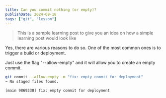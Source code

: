 ```yaml
---
title: Can you commit nothing (or empty)?
publishDate: 2024-09-18
tags: ["git", "lesson"]
---
```


> This is a sample learning post to give you an idea on how a simple learning post would look like

Yes, there are various reasons to do so. One of the most common ones is to trigger a build or deployment.

Just use the flag "--allow-empty" and it will allow you to create an empty commit.

```sh
git commit --allow-empty -m "fix: empty commit for deployment"
→ No staged files found.

[main 9869338] fix: empty commit for deployment
```

